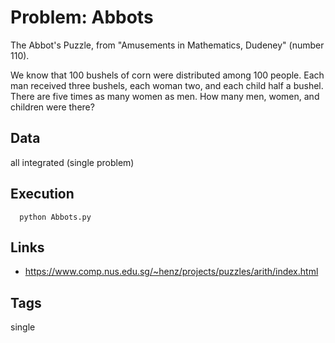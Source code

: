 # Problem: Abbots

The Abbot's Puzzle, from "Amusements in Mathematics, Dudeney" (number 110).

We know that 100 bushels of corn were distributed among 100 people.
Each man received three bushels, each woman two, and each child half a bushel.
There are five times as many women as men.
How many men, women, and children were there?

## Data
  all integrated (single problem)

## Execution
```
  python Abbots.py
```

## Links
 - https://www.comp.nus.edu.sg/~henz/projects/puzzles/arith/index.html

## Tags
  single
